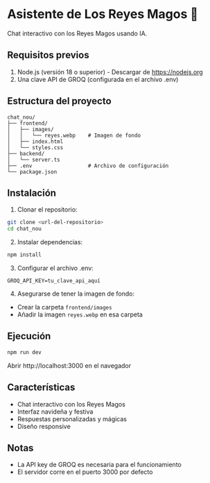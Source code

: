 # Asistente de Los Reyes Magos 👑

Chat interactivo con los Reyes Magos usando IA.

## Requisitos previos
1. Node.js (versión 18 o superior) - Descargar de https://nodejs.org
2. Una clave API de GROQ (configurada en el archivo .env)

## Estructura del proyecto
```
chat_nou/
├── frontend/
│   ├── images/
│   │   └── reyes.webp    # Imagen de fondo
│   ├── index.html
│   └── styles.css
├── backend/
│   └── server.ts
├── .env                  # Archivo de configuración
└── package.json
```

## Instalación

1. Clonar el repositorio:
```sh
git clone <url-del-repositorio>
cd chat_nou
```

2. Instalar dependencias:
```sh
npm install
```

3. Configurar el archivo .env:
```env
GROQ_API_KEY=tu_clave_api_aquí
```

4. Asegurarse de tener la imagen de fondo:
- Crear la carpeta `frontend/images`
- Añadir la imagen `reyes.webp` en esa carpeta

## Ejecución

```sh
npm run dev
```

Abrir http://localhost:3000 en el navegador

## Características
- Chat interactivo con los Reyes Magos
- Interfaz navideña y festiva
- Respuestas personalizadas y mágicas
- Diseño responsive

## Notas
- La API key de GROQ es necesaria para el funcionamiento
- El servidor corre en el puerto 3000 por defecto
